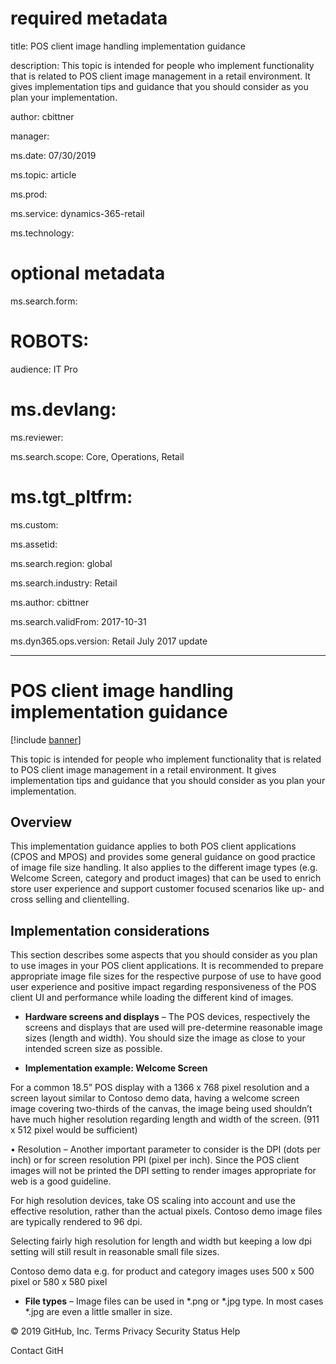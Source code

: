 # required metadata



title: POS client image handling implementation guidance

description: This topic is intended for people who implement functionality that is related to POS client image management in a retail environment. It gives implementation tips and guidance that you should consider as you plan your implementation.

author: cbittner

manager: 

ms.date: 07/30/2019

ms.topic: article

ms.prod: 

ms.service: dynamics-365-retail

ms.technology: 



# optional metadata



ms.search.form: 

# ROBOTS: 

audience: IT Pro

# ms.devlang: 

ms.reviewer: 

ms.search.scope: Core, Operations, Retail

# ms.tgt_pltfrm: 

ms.custom: 

ms.assetid: 

ms.search.region: global

ms.search.industry: Retail

ms.author: cbittner

ms.search.validFrom: 2017-10-31

ms.dyn365.ops.version: Retail July 2017 update

---



# POS client image handling implementation guidance



[!include [banner](includes/banner.md)]



This topic is intended for people who implement functionality that is related to POS client image management in a retail environment. It gives implementation tips and guidance that you should consider as you plan your implementation.



## Overview

This implementation guidance applies to both POS client applications (CPOS and MPOS) and provides some general guidance on good practice of image file size handling. It also applies to the different image types (e.g. Welcome Screen, category and product images) that can be used to enrich store user experience and support customer focused scenarios like up- and cross selling and clientelling.



## Implementation considerations

This section describes some aspects that you should consider as you plan to use images in your POS client applications. It is recommended to prepare appropriate image file sizes for the respective purpose of use to have good user experience and positive impact regarding responsiveness of the POS client UI and performance while loading the different kind of images.



- **Hardware screens and displays** – The POS devices, respectively the screens and displays that are used will pre-determine reasonable image sizes (length and width). You should size the image as close to your intended screen size as possible.



- **Implementation example: Welcome Screen**  

For a common 18.5” POS display with a 1366 x 768 pixel resolution and a screen layout similar to Contoso demo data, having a welcome screen image covering two-thirds of the canvas, the image being used shouldn’t have much higher resolution regarding length and width of the screen. (911 x 512 pixel would be sufficient)

•	Resolution – Another important parameter to consider is the DPI (dots per inch) or for screen resolution PPI (pixel per inch). Since the POS client images will not be printed the DPI setting to render images appropriate for web is a good guideline.  

For high resolution devices, take OS scaling into account and use the effective resolution, rather than the actual pixels. Contoso demo image files are typically rendered to 96 dpi. 



Selecting fairly high resolution for length and width but keeping a low dpi setting will still result in reasonable small file sizes.



Contoso demo data e.g. for product and category images uses 500 x 500 pixel or 580 x 580 pixel      



- **File types** – Image files can be used in *.png or *.jpg type. In most cases *.jpg are even a little smaller in size.

© 2019 GitHub, Inc.
Terms
Privacy
Security
Status
Help

Contact GitH
